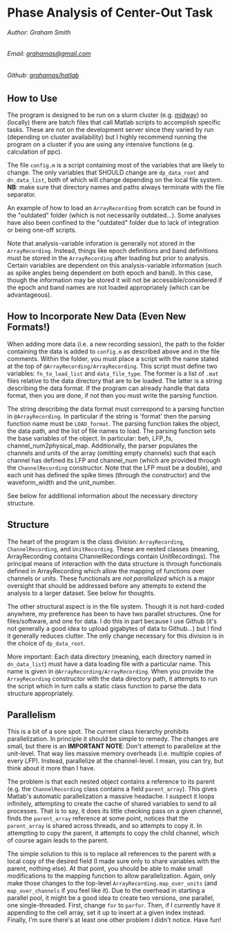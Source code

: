 # Phase Analysis of Center-Out Task
###### Author: Graham Smith
###### Email: grahamas@gmail.com
###### Github: [grahamas/hatlab]

## How to Use 

The program is designed to be run on a slurm cluster (e.g. [midway]) so (locally) there are batch files that call Matlab scripts to accomplish specific tasks. These are not on the development server since they varied by run (depending on cluster availability) but I highly recommend running the program on a cluster if you are using any intensive functions (e.g. calculation of ppc).

The file `config.m` is a script containing most of the variables that are likely to change. The only variables that SHOULD change are `dp_data_root` and `dn_data_list`, both of which will change depending on the local file system. **NB**: make sure that directory names and paths always terminate with the file separator. 

An example of how to load an `ArrayRecording` from scratch can be found in the "outdated" folder (which is not necessarily outdated...). Some analyses have also been confined to the "outdated" folder due to lack of integration or being one-off scripts. 

Note that analysis-variable inforation is generally not stored in the `ArrayRecording`. Instead, things like epoch definitions and band definitions must be stored in the `ArrayRecording` after loading but prior to analysis. Certain variables are dependent on this analysis-variable information (such as spike angles being dependent on both epoch and band). In this case, though the information may be stored it will not be accessible/considered if the epoch and band names are not loaded appropriately (which can be advantageous).

## How to Incorporate New Data (Even New Formats!)

When adding more data (i.e. a new recording session), the path to the folder containing the data is added to `config.m` as described above and in the file comments. Within the folder, you must place a script with the name stated at the top of `@ArrayRecording/ArrayRecording`. This script must define two variables: `fn_to_load_list` and `data_file_type`. The former is a list of `.mat` files relative to the data directory that are to be loaded. The latter is a string describing the data format. If the program can already handle that data format, then you are done, if not then you must write the parsing function.

The string describing the data format must correspond to a parsing function in `@ArrayRecording`. In particular if the string is 'format' then the parsing function name must be `LOAD_format`. The parsing function takes the object, the data path, and the list of file names to load. The parsing function sets the base variables of the object. In particular: beh, LFP_fs, channel_num2physical_map. Additionally, the parser populates the channels and units of the array (omitting empty channels) such that each channel has defined its LFP and channel_num (which are provided through the `ChannelRecording` constructor. Note that the LFP must be a double), and each unit has defined the spike times (through the constructor) and the waveform_width and the unit_number.

See below for additional information about the necessary directory structure. 


## Structure

The heart of the program is the class division: `ArrayRecording`, `ChannelRecording`, and `UnitRecording`. These are nested classes (meaning, ArrayRecording contains ChannelRecordings contain UnitRecordings). The principal means of interaction with the data structure is through functionals defined in ArrayRecording which allow the mapping of functions over channels or units. These functionals are *not parallelized* which is a major oversight that should be addressed before any attempts to extend the analysis to a larger dataset. See below for thoughts.

The other structural aspect is in the file system. Though it is not hard-coded anywhere, my preference has been to have two parallel structures. One for files/software, and one for data. I do this in part because I use Github (it's not generally a good idea to upload gigabytes of data to Github...) but I find it generally reduces clutter. The only change necessary for this division is in the choice of `dp_data_root`.

More important: Each data directory (meaning, each directory named in `dn_data_list`) must have a data loading file with a particular name. This name is given in `@ArrayRecording/ArrayRecording`. When you provide the `ArrayRecording` constructor with the data directory path, it attempts to run the script which in turn calls a static class function to parse the data structure appropriately.

## Parallelism

This is a bit of a sore spot. The current class hierarchy prohibits parallelization. In principle it should be simple to remedy. The changes are small, but there is an **IMPORTANT NOTE**: Don't attempt to parallelize at the unit-level. That way lies massive memory overheads (i.e. multiple copies of every LFP). Instead, parallelize at the channel-level. I mean, you can try, but think about it more than I have.

The problem is that each nested object contains a reference to its parent (e.g. the `ChannelRecording` class contains a field `parent_array`). This gives Matlab's automatic parallelization a massive headache. I suspect it loops infinitely, attempting to create the cache of shared variables to send to all processes. That is to say, it does its little checking pass on a given channel, finds the `parent_array` reference at some point, notices that the `parent_array` is shared across threads, and so attempts to copy it. In attempting to copy the parent, it attempts to copy the child channel, which of course again leads to the parent. 

The simple solution to this is to replace all references to the parent with a local copy of the desired field (I made sure only to share variables with the parent, nothing else). At that point, you should be able to make small modifications to the mapping function to allow parallelization. Again, only make those changes to the top-level `ArrayRecording.map_over_units` (and `map_over_channels` if you feel like it). Due to the overhead in starting a parallel pool, it might be a good idea to create two versions, one parallel, one single-threaded. First, change `for` to `parfor`. Then, if I currently have it appending to the cell array, set it up to insert at a given index instead. Finally, I'm sure there's at least one other problem I didn't notice. Have fun!



[//]: # (These are reference links used in the body of this note and get stripped out when the markdown processor does it's job. There is no need to format nicely because it shouldn't be seen. Thanks SO - http://stackoverflow.com/questions/4823468/store-comments-in-markdown-syntax)

   [grahamas/hatlab]: <https://github.com/grahamas/hatlab>
   [midway]: <https://rcc.uchicago.edu/docs/using-midway/index.html>




